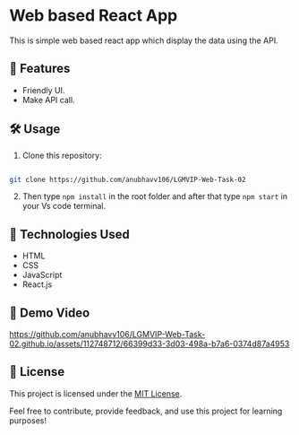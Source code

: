 
# Web based React App

This is simple web based react app which display the data using the API.

## 🚀 Features

- Friendly UI.
- Make API call.

## 🛠️ Usage

1. Clone this repository: 
```bash 

git clone https://github.com/anubhavv106/LGMVIP-Web-Task-02
   ```
2. Then type `npm install` in the root folder and after that type `npm start` in your Vs code terminal.

## 🧰 Technologies Used

- HTML
- CSS
- JavaScript
- React.js

## 🎥 Demo Video

https://github.com/anubhavv106/LGMVIP-Web-Task-02.github.io/assets/112748712/66399d33-3d03-498a-b7a6-0374d87a4953

## 📝 License

This project is licensed under the [MIT License](LICENSE).

Feel free to contribute, provide feedback, and use this project for learning purposes!
